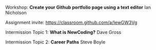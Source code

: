 Workshop: **Create your Github portfolio page using a text editor** Ian Nicholson

Assignment invite: https://classroom.github.com/a/IewGW3Vg

Intermission Topic 1: **What is NewCoding?** Dave Gross

Intermission Topic 2: **Career Paths** Steve Boyle
